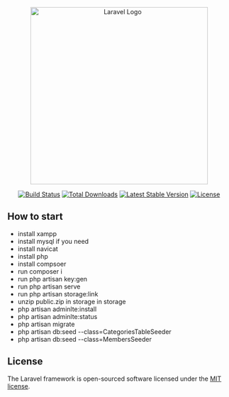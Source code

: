 <p align="center"><a href="https://laravel.com" target="_blank"><img src="https://raw.githubusercontent.com/laravel/art/master/logo-lockup/5%20SVG/2%20CMYK/1%20Full%20Color/laravel-logolockup-cmyk-red.svg" width="400" alt="Laravel Logo"></a></p>

<p align="center">
<a href="https://github.com/laravel/framework/actions"><img src="https://github.com/laravel/framework/workflows/tests/badge.svg" alt="Build Status"></a>
<a href="https://packagist.org/packages/laravel/framework"><img src="https://img.shields.io/packagist/dt/laravel/framework" alt="Total Downloads"></a>
<a href="https://packagist.org/packages/laravel/framework"><img src="https://img.shields.io/packagist/v/laravel/framework" alt="Latest Stable Version"></a>
<a href="https://packagist.org/packages/laravel/framework"><img src="https://img.shields.io/packagist/l/laravel/framework" alt="License"></a>
</p>

## How to start

 - install xampp
 - install mysql if you need
 - install navicat
 - install php
 - install compsoer
 - run composer i
 - run php artisan key:gen
 - run php artisan serve
 - run php artisan storage:link
 - unzip public.zip in storage in storage
 - php artisan adminlte:install
 - php artisan adminlte:status
 - php artisan migrate
 - php artisan db:seed --class=CategoriesTableSeeder
 - php artisan db:seed --class=MembersSeeder


## License

The Laravel framework is open-sourced software licensed under the [MIT license](https://opensource.org/licenses/MIT).
